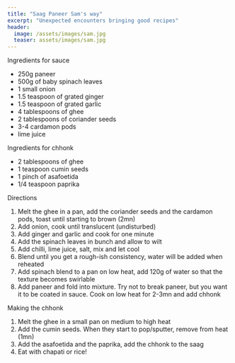 ```yaml
---
title: "Saag Paneer Sam's way"
excerpt: "Unexpected encounters bringing good recipes"
header:
  image: /assets/images/sam.jpg
  teaser: assets/images/sam.jpg
---
```


Ingredients for sauce
 
* 250g paneer
* 500g of baby spinach leaves
* 1 small onion
* 1.5 teaspoon of grated ginger
* 1.5 teaspoon of grated garlic
* 4 tablespoons of ghee
* 2 tablespoons of coriander seeds
* 3-4 cardamon pods
* lime juice
   
Ingredients for chhonk

* 2 tablespoons of ghee
* 1 teaspoon cumin seeds
* 1 pinch of asafoetida
* 1/4 teaspoon paprika

Directions

1. Melt the ghee in a pan, add the coriander seeds and the cardamon pods, toast until starting to brown (2mn)
2. Add onion, cook until translucent (undisturbed)
3. Add ginger and garlic and cook for one minute
4. Add the spinach leaves in bunch and allow to wilt
5. Add chilli, lime juice, salt, mix and let cool
6. Blend until you get a rough-ish consistency, water will be added when reheated 
7. Add spinach blend to a pan on low heat, add 120g of water so that the texture becomes swirlable
8. Add paneer and fold into mixture. Try not to break paneer, but you want it to be coated in sauce. Cook on low heat for 2-3mn and add chhonk 
    
Making the chhonk

1. Melt the ghee in a small pan on medium to high heat 
2. Add the cumin seeds. When they start to pop/sputter, remove from heat (1mn)
3. Add the asafoetida and the paprika, add the chhonk to the saag
4. Eat with chapati or rice!
    
